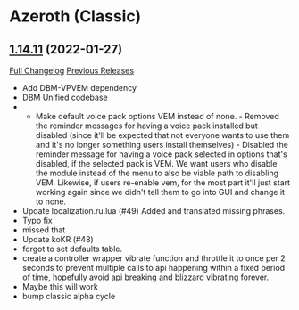 # <DBM> Azeroth (Classic)

## [1.14.11](https://github.com/DeadlyBossMods/DBM-Classic/tree/1.14.11) (2022-01-27)
[Full Changelog](https://github.com/DeadlyBossMods/DBM-Classic/compare/1.14.10...1.14.11) [Previous Releases](https://github.com/DeadlyBossMods/DBM-Classic/releases)

- Add DBM-VPVEM dependency  
- DBM Unified codebase  
- - Make default voice pack options VEM instead of none. - Removed the reminder messages for having a voice pack installed but disabled (since it'll be expected that not everyone wants to use them and it's no longer something users install themselves) - Disabled the reminder message for having a voice pack selected in options that's disabled, if the selected pack is VEM. We want users who disable the module instead of the menu to also be viable path to disabling VEM. Likewise, if users re-enable vem, for the most part it'll just start working again since we didn't tell them to go into GUI and change it to none.  
- Update localization.ru.lua (#49) Added and translated missing phrases.  
- Typo fix  
- missed that  
- Update koKR (#48)  
- forgot to set defaults table.  
- create a controller wrapper vibrate function and throttle it to once per 2 seconds to prevent multiple calls to api happening within a fixed period of time, hopefully avoid api breaking and blizzard vibrating forever.  
- Maybe this will work  
- bump classic alpha cycle  
